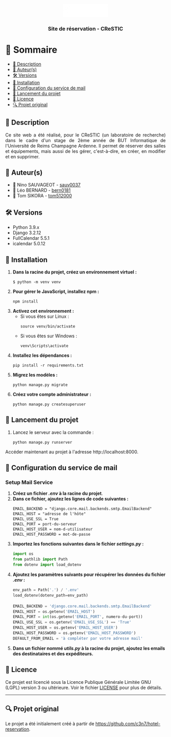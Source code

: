 <a name="readme-top"></a>

<div align="center">
  <img src="static/img/roomquestic.png" alt="Logo CReSTIC" width="140"  height="auto" />
  <br/>
  <h3><b>Site de réservation - CReSTIC</b></h3>
</div>

# 📗 Sommaire
- [📝 Description](#description)
- [👥 Auteur(s)](#auteur)
- [🛠️ Versions](#versions)
- [🧰️ Installation](#installation)
- [📧 Configuration du service de mail](#configmail)
- [🔧️ Lancement du projet](#launchproject)
- [🧾 Licence](#licence)
- [🔍 Projet original](#origproject)

## 📝 Description <a name="description"></a>
<div style="text-align: justify;">
Ce site web a été réalisé, pour le CReSTIC (un laboratoire de recherche) dans le cadre d'un stage de 2ème année de BUT Informatique de l'Université de Reims Champagne Ardenne.
Il permet de réserver des salles et équipements, mais aussi de les gérer, c'est-à-dire, en créer, en modifier et en supprimer. 
</div>

## 👥 Auteur(s) <a name="auteur"></a>
- 👤 Nino SAUVAGEOT - [sauv0037](https://github.com/sauv0037)
- 👤 Léo BERNARD - [bern0181](https://github.com/bern0181)
- 👤 Tom SIKORA - [tom512000](https://github.com/tom512000)

## 🛠️ Versions <a name="versions"></a>
- Python 3.9.x
- Django 3.2.12
- FullCalendar 5.5.1
- icalendar 5.0.12

## 🧰️ Installation <a name="installation"></a>
1. **Dans la racine du projet, créez un environnement virtuel :**
    ```shell
    $ python -m venv venv
    ```
2. **Pour gérer le JavaScript, installez npm :**
   ````shell
   npm install
   ````
2. **Activez cet environnement :**
    - Si vous êtes sur Linux :
        ```shell
        source venv/bin/activate
        ```
    - Si vous êtes sur Windows :
        ```shell
        venv\Scripts\activate
        ```
3. **Installez les dépendances :**
    ```shell
    pip install -r requirements.txt
    ```
4. **Migrez les modèles :**
    ```shell
    python manage.py migrate
    ```
5. **Créez votre compte administrateur :**
    ```shell
    python manage.py createsuperuser
    ```

## 🔧️ Lancement du projet <a name="launchproject"></a>
1. Lancez le serveur avec la commande :
    ```shell
    python manage.py runserver
    ```
Accéder maintenant au projet à l'adresse http://localhost:8000.

## 📧 Configuration du service de mail <a name="configmail"></a>
### Setup Mail Service
1. **Créez un fichier _.env_ à la racine du projet**.
2. **Dans ce fichier, ajoutez les lignes de code suivantes :**
   ```shell
   EMAIL_BACKEND = "django.core.mail.backends.smtp.EmailBackend"
   EMAIL_HOST = "adresse de l'hôte"
   EMAIL_USE_SSL = True
   EMAIL_PORT = port-du-serveur
   EMAIL_HOST_USER = nom-d-utilisateur
   EMAIL_HOST_PASSWORD = mot-de-passe
   ```
3. **Importez les fonctions suivantes dans le fichier _settings.py_ :**
   ```py
   import os
   from pathlib import Path
   from dotenv import load_dotenv
   ```
4. **Ajoutez les paramètres suivants pour récupérer les données du fichier _.env_ :**
   ```py
   env_path = Path('.') / '.env'
   load_dotenv(dotenv_path=env_path)
   
   EMAIL_BACKEND = 'django.core.mail.backends.smtp.EmailBackend'
   EMAIL_HOST = os.getenv('EMAIL_HOST')
   EMAIL_PORT = int(os.getenv('EMAIL_PORT', numero-du-port))
   EMAIL_USE_SSL = os.getenv('EMAIL_USE_SSL') == 'True'
   EMAIL_HOST_USER = os.getenv('EMAIL_HOST_USER')
   EMAIL_HOST_PASSWORD = os.getenv('EMAIL_HOST_PASSWORD')
   DEFAULT_FROM_EMAIL = 'à compléter par votre adresse mail'
   ```
5. **Dans un fichier nommé _utils.py_ à la racine du projet, ajoutez les emails des destinataires et des expéditeurs.**

## 🧾 Licence <a name="licence"></a>
Ce projet est licencié sous la Licence Publique Générale Limitée GNU (LGPL) version 3 ou ultérieure. Voir le fichier [LICENSE](./LICENSE.txt) pour plus de détails.

---
## 🔍 Projet original <a name="origproject"></a>
Le projet a été initialement créé à partir de https://github.com/c3n7/hotel-reservation.
